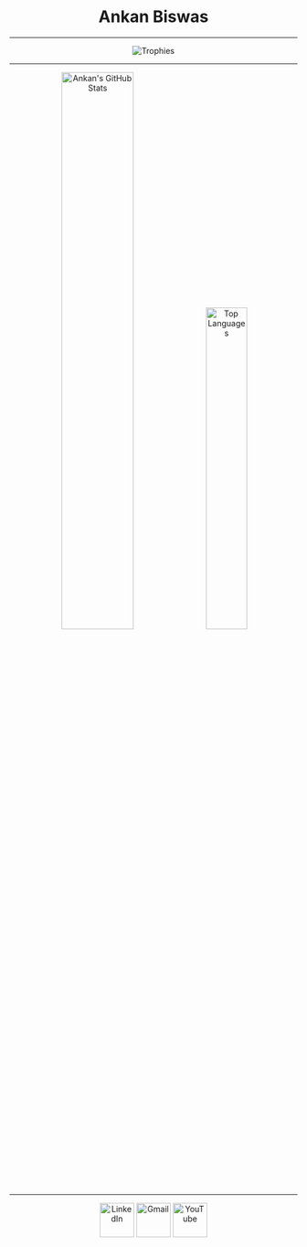 <div align="center">
 
#  **Ankan Biswas**

---

![Trophies](https://github-profile-trophy.vercel.app/?username=AnkanCompiled&theme=radical&column=8&margin-w=15&no-frame=true)

---

<p>
    <img src="https://github-readme-stats.vercel.app/api?username=AnkanCompiled&show_icons=true&theme=dark" alt="Ankan's GitHub Stats" style="width: 50%;"/>
    <img src="https://github-readme-stats.vercel.app/api/top-langs/?username=AnkanCompiled&layout=compact&theme=dark" alt="Top Languages" style="width: 38%;"/>
</p>

---

<p>
  <a href="https://www.linkedin.com/in/ankanbiswas-in" target="blank"><img src="https://img.icons8.com/?size=100&id=xuvGCOXi8Wyg&format=png&color=000000" width="60" alt="LinkedIn" /></a>  
  <a href="mailto:ankanb560@gmail.com" target="blank"><img src="https://img.icons8.com/?size=100&id=P7UIlhbpWzZm&format=png&color=000000" width="60" alt="Gmail" /></a>
  <a href="https://www.youtube.com/@ankan1001" target="blank"><img src="https://img.icons8.com/?size=100&id=19318&format=png&color=000000" width="60" alt="YouTube" /></a>
</p>


</div>
